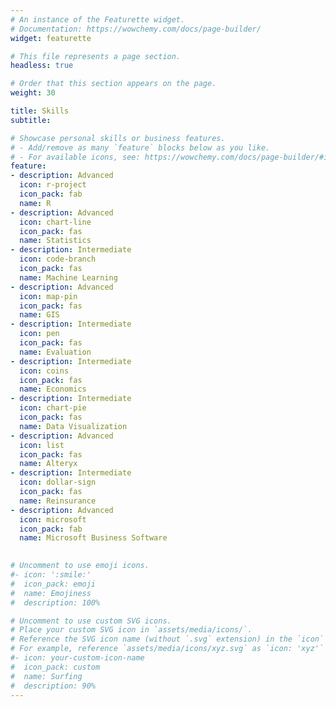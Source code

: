 ```yaml
---
# An instance of the Featurette widget.
# Documentation: https://wowchemy.com/docs/page-builder/
widget: featurette

# This file represents a page section.
headless: true

# Order that this section appears on the page.
weight: 30

title: Skills
subtitle:

# Showcase personal skills or business features.
# - Add/remove as many `feature` blocks below as you like.
# - For available icons, see: https://wowchemy.com/docs/page-builder/#icons
feature:
- description: Advanced
  icon: r-project
  icon_pack: fab
  name: R
- description: Advanced
  icon: chart-line
  icon_pack: fas
  name: Statistics
- description: Intermediate
  icon: code-branch
  icon_pack: fas
  name: Machine Learning
- description: Advanced
  icon: map-pin
  icon_pack: fas
  name: GIS
- description: Intermediate
  icon: pen
  icon_pack: fas
  name: Evaluation
- description: Intermediate
  icon: coins
  icon_pack: fas
  name: Economics
- description: Intermediate
  icon: chart-pie
  icon_pack: fas
  name: Data Visualization
- description: Advanced
  icon: list
  icon_pack: fas
  name: Alteryx
- description: Intermediate
  icon: dollar-sign
  icon_pack: fas
  name: Reinsurance 
- description: Advanced
  icon: microsoft
  icon_pack: fab
  name: Microsoft Business Software

  
# Uncomment to use emoji icons.
#- icon: ':smile:'
#  icon_pack: emoji
#  name: Emojiness
#  description: 100% 

# Uncomment to use custom SVG icons.
# Place your custom SVG icon in `assets/media/icons/`.
# Reference the SVG icon name (without `.svg` extension) in the `icon` field.
# For example, reference `assets/media/icons/xyz.svg` as `icon: 'xyz'`
#- icon: your-custom-icon-name
#  icon_pack: custom
#  name: Surfing
#  description: 90%
---
```

